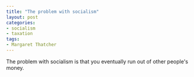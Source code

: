 ```yaml
---
title: "The problem with socialism"
layout: post
categories:
- socialism
- taxation
tags:
- Margaret Thatcher
---
```


The problem with socialism is that you eventually run out of other people's money.
